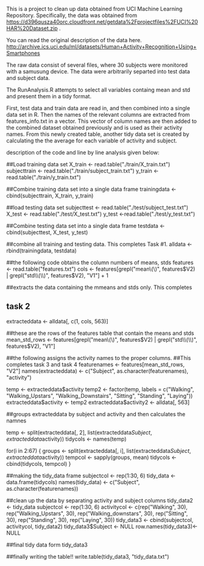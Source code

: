 This is a project to clean up data obtained from
UCI Machine Learning Repository. Specifically, 
the data was obtained from https://d396qusza40orc.cloudfront.net/getdata%2Fprojectfiles%2FUCI%20HAR%20Dataset.zip .

You can read the original description of the data here. http://archive.ics.uci.edu/ml/datasets/Human+Activity+Recognition+Using+Smartphones 


The raw data consist of several files,
where 30 subjects were monitored with a
samusung device. The data were arbitrarily separted into test data and subject data. 

The RunAnalysis.R attempts to select all
variables containg mean and std and present them in a tidy format. 

First, test data and train data are read in, and then combined into a single data set in R. Then the names of the relevant columns are extracted from features_info.txt in a vector. This vector of column names are then added to the combined dataset obtained previously and is used as their activity names. From this newly created table, another tidy data set is created by calculating the the average for each variable of activity and subject.

description of the code and line by line analysis given below:

##Load training data set
X_train <- read.table("./train/X_train.txt")
subjecttrain <- read.table("./train/subject_train.txt")
y_train <- read.table("./train/y_train.txt")

##Combine training data set into a single data frame
trainingdata <- cbind(subjecttrain, X_train, y_train)

##load testing data set
subjecttest <- read.table("./test/subject_test.txt")
X_test <- read.table("./test/X_test.txt")
y_test <-read.table("./test/y_test.txt")

##Combine testing data set into a single data frame
testdata <- cbind(subjecttest, X_test, y_test)

##combine all training and testing data. This completes Task #1.
alldata <- rbind(trainingdata, testdata)

##the following code obtains the column numbers of means, stds
features <- read.table("features.txt")
cols <- features[grepl("mean\\(\\)", features$V2) | grepl("std\\(\\)", features$V2), "V1"] + 1

##extracts the data containing the mmeans and stds only. This completes
## task 2
extracteddata <- alldata[, c(1, cols, 563)]

##these are the rows of the features table that contain the means and stds
mean_std_rows <- features[grepl("mean\\(\\)", features$V2) | grepl("std\\(\\)", features$V2), "V1"]

##the following assigns the activity names to the proper columns. 
##This completes task 3 and task 4
featurenames <- features[mean_std_rows, "V2"]
names(extracteddata) <- c("Subject", as.character(featurenames), "activity")

temp <- extracteddata$activity
temp2 <- factor(temp, labels = c("Walking", "Walking_Upstars", "Walking_Downstairs", "Sitting", "Standing", "Laying"))
extracteddata$activity <- temp2
extracteddata$activity2 <- alldata[, 563]

##groups extracteddata by subject and activity and then calculates the namnes

temp <- split(extracteddata[, 2], list(extracteddata$Subject, extracteddata$activity))
tidycols <- names(temp)

for(i in 2:67)
{
  groups <- split(extracteddata[, i], list(extracteddata$Subject, extracteddata$activity))
  tempcol <- sapply(groups, mean)
  tidycols <- cbind(tidycols, tempcol)
}

##making the tidy_data frame
subjectcol <- rep(1:30, 6)
tidy_data <- data.frame(tidycols)
names(tidy_data) <- c("Subject", as.character(featurenames))

##clean up the data by separating activity and subject columns
tidy_data2 <- tidy_data
subjectcol <- rep(1:30, 6)
activitycol <- c(rep("Walking", 30), rep("Walking_Upstars", 30), rep("Walking_downstars", 30), rep("Sitting", 30), rep("Standing", 30), rep("Laying", 30)) 
tidy_data3 <- cbind(subjectcol, activitycol, tidy_data2)
tidy_data3$Subject <- NULL
row.names(tidy_data3)<- NULL


##final tidy data form
tidy_data3

##finally writing the table!!
write.table(tidy_data3, "tidy_data.txt")


 
